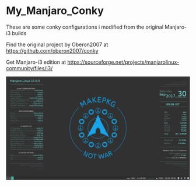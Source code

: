 # My_Manjaro_Conky
These are some conky configurations i modified from the original Manjaro-i3 builds 

Find the original project by Oberon2007 at https://github.com/oberon2007/conky

Get Manjaro-i3 edition at https://sourceforge.net/projects/manjarolinux-community/files/i3/

![error](screenshots/2017-09-30-090629_1366x768_scrot.png "Description goes here")
